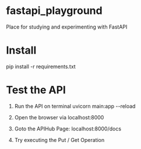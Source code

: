 # fastapi_playground
Place for studying and experimenting with FastAPI

# Install 

pip install -r requirements.txt


# Test the API

1) Run the API on terminal 
uvicorn main:app --reload

2) Open the browser via localhost:8000

3) Goto the APIHub Page: localhost:8000/docs

4) Try executing the Put / Get Operation 